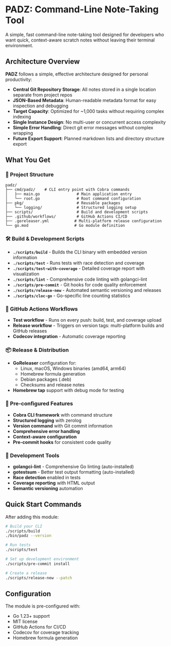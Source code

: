 # PADZ: Command-Line Note-Taking Tool

A simple, fast command-line note-taking tool designed for developers who want quick, context-aware scratch notes without leaving their terminal environment.

## Architecture Overview

**PADZ** follows a simple, effective architecture designed for personal productivity:

- **Central Git Repository Storage**: All notes stored in a single location separate from project repos
- **JSON-Based Metadata**: Human-readable metadata format for easy inspection and debugging
- **Target Capacity**: Optimized for ~1,000 tasks without requiring complex indexing
- **Single Instance Design**: No multi-user or concurrent access complexity
- **Simple Error Handling**: Direct git error messages without complex wrapping
- **Future Export Support**: Planned markdown lists and directory structure export

## What You Get

### 📁 Project Structure
```
padz/
├── cmd/padz/    # CLI entry point with Cobra commands
│   ├── main.go                # Main application entry
│   └── root.go                # Root command configuration
├── pkg/                       # Reusable packages
│   └── logging/               # Structured logging setup
├── scripts/                   # Build and development scripts
├── .github/workflows/         # GitHub Actions CI/CD
├── .goreleaser.yml           # Multi-platform release configuration
└── go.mod                    # Go module definition
```

### 🛠️ Build & Development Scripts
- **`./scripts/build`** - Builds the CLI binary with embedded version information
- **`./scripts/test`** - Runs tests with race detection and coverage
- **`./scripts/test-with-coverage`** - Detailed coverage report with visualization
- **`./scripts/lint`** - Comprehensive code linting with golangci-lint
- **`./scripts/pre-commit`** - Git hooks for code quality enforcement
- **`./scripts/release-new`** - Automated semantic versioning and releases
- **`./scripts/cloc-go`** - Go-specific line counting statistics

### 🚀 GitHub Actions Workflows
- **Test workflow** - Runs on every push: build, test, and coverage upload
- **Release workflow** - Triggers on version tags: multi-platform builds and GitHub releases
- **Codecov integration** - Automatic coverage reporting

### 📦 Release & Distribution
- **GoReleaser** configuration for:
  - Linux, macOS, Windows binaries (amd64, arm64)
  - Homebrew formula generation
  - Debian packages (.deb)
  - Checksums and release notes
- **Homebrew tap** support with debug mode for testing

### 🔧 Pre-configured Features
- **Cobra CLI framework** with command structure
- **Structured logging** with zerolog
- **Version command** with Git commit information
- **Comprehensive error handling**
- **Context-aware configuration**
- **Pre-commit hooks** for consistent code quality

### 🎯 Development Tools
- **golangci-lint** - Comprehensive Go linting (auto-installed)
- **gotestsum** - Better test output formatting (auto-installed)
- **Race detection** enabled in tests
- **Coverage reporting** with HTML output
- **Semantic versioning** automation

## Quick Start Commands

After adding this module:

```bash
# Build your CLI
./scripts/build
./bin/padz --version

# Run tests
./scripts/test

# Set up development environment
./scripts/pre-commit install

# Create a release
./scripts/release-new --patch
```

## Configuration

The module is pre-configured with:
- Go 1.23+ support
- MIT license
- GitHub Actions for CI/CD
- Codecov for coverage tracking
- Homebrew formula generation